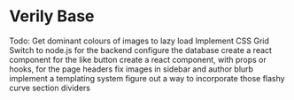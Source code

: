 # Verily Base
 
Todo: 	Get dominant colours of images to lazy load
	Implement CSS Grid
	Switch to node.js for the backend
	configure the database
	create a react component for the like button
	create a react component, with props or hooks, for the page headers
	fix images in sidebar and author blurb
	implement a templating system
	figure out a way to incorporate those flashy curve section dividers